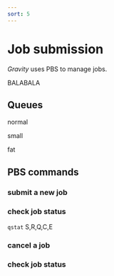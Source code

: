 ```yaml
---
sort: 5
---
```


# Job submission

*Gravity* uses PBS to manage jobs.

BALABALA

## Queues

normal

small

fat


## PBS commands

### submit a new job

### check job status

`qstat`
S,R,Q,C,E

### cancel a job

### check job status
